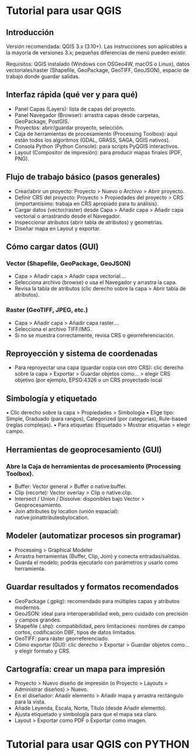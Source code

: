 # Tutorial para usar QGIS

## Introducción 

Versión recomendada: QGIS 3.x (3.10+). Las instrucciones son aplicables a la mayoría de versiones 3.x; pequeñas diferencias de menú pueden existir.

Requisitos: QGIS instalado (Windows con OSGeo4W, macOS o Linux), datos vectoriales/raster (Shapefile, GeoPackage, GeoTIFF, GeoJSON), espacio de trabajo donde guardar salidas.

## Interfaz rápida (qué ver y para qué)

*	Panel Capas (Layers): lista de capas del proyecto.
* Panel Navegador (Browser): arrastra capas desde carpetas, GeoPackage, PostGIS.
* Proyectos: abrir/guardar proyecto, selección.
* Caja de herramientas de procesamiento (Processing Toolbox): aquí están todos los algoritmos (GDAL, GRASS, SAGA, QGIS nativos).
* Consola Python (Python Console): para scripts PyQGIS interactivos.
* Layout (Compositor de impresión): para producir mapas finales (PDF, PNG).

## Flujo de trabajo básico (pasos generales)
* Crear/abrir un proyecto: Proyecto > Nuevo o Archivo > Abrir proyecto.
* Definir CRS del proyecto: Proyecto > Propiedades del proyecto > CRS (importantísimo: trabaja en CRS apropiado para tu análisis).
* Cargar datos (vector/raster) desde Capa > Añadir capa > Añadir capa vectorial o arrastrando desde el Navegador.
* Inspeccionar atributos (abrir tabla de atributos) y geometrías.
* Diseñar mapa en Layout y exportar.

## Cómo cargar datos (GUI)
### Vector (Shapefile, GeoPackage, GeoJSON)
* Capa > Añadir capa > Añadir capa vectorial....
* Selecciona archivo (browse) o usa el Navegador y arrastra la capa.
* Revisa la tabla de atributos (clic derecho sobre la capa > Abrir tabla de atributos).
### Raster (GeoTIFF, JPEG, etc.)
* Capa > Añadir capa > Añadir capa raster....
* Selecciona el archivo TIFF/IMG.
* Si no se muestra correctamente, revisa CRS o georreferenciación.

## Reproyección y sistema de coordenadas 
* Para reproyectar una capa (guardar copia con otro CRS): clic derecho sobre la capa > Exportar > Guardar objetos como... > elegir CRS objetivo (por ejemplo, EPSG:4326 o un CRS proyectado local

## Simbología y etiquetado
•	Clic derecho sobre la capa > Propiedades > Simbología
•	Elige tipo: Simple, Graduado (para rangos), Categorized (por categorías), Rule-based (reglas complejas).
•	Para etiquetas: Etiquetado > Mostrar etiquetas > elegir campo.

## Herramientas de geoprocesamiento (GUI)
### Abre la Caja de herramientas de procesamiento (Processing Toolbox).

*	Buffer: Vector general > Buffer o native:buffer.
*	Clip (recorte): Vector overlay > Clip o native:clip.
*	Intersect / Union / Dissolve: disponibles bajo Vector > Geoprocesamiento.
*	Join attributes by location (unión espacial): native:joinattributesbylocation.

## Modeler (automatizar procesos sin programar)
*	Processing > Graphical Modeler
*	Arrastra herramientas (Buffer, Clip, Join) y conecta entradas/salidas.
*	Guarda el modelo; podrás ejecutarlo con parámetros y usarlo como herramienta.

## Guardar resultados y formatos recomendados
*	GeoPackage (.gpkg): recomendado para múltiples capas y atributos modernos.
*	GeoJSON: ideal para interoperabilidad web, pero cuidado con precisión y campos grandes.
*	Shapefile (.shp): compatibilidad, pero limitaciones: nombres de campo cortos, codificación DBF, tipos de datos limitados.
*	GeoTIFF: para ráster georreferenciado.
*	Cómo exportar (GUI): clic derecho > Exportar > Guardar objetos como... y elegir formato y CRS.

## Cartografía: crear un mapa para impresión
*	Proyecto > Nuevo diseño de impresión (o Proyecto > Layouts > Administrar diseños) > Nuevo.
*	En el diseñador: Añadir elemento > Añadir mapa y arrastra rectángulo para la vista.
*	Añade Leyenda, Escala, Norte, Título (desde Añadir elemento).
*	Ajusta etiquetado y simbología para que el mapa sea claro.
*	Layout > Exportar como PDF o Exportar como imagen.

# Tutorial para usar QGIS con PYTHON

